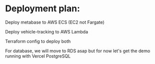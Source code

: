 # Deployment plan:

Deploy metabase to AWS ECS (EC2 not Fargate)

Deploy vehicle-tracking to AWS Lambda

Terraform config to deploy both

For database, we will move to RDS asap but for now let's get the demo running with Vercel PostgreSQL

